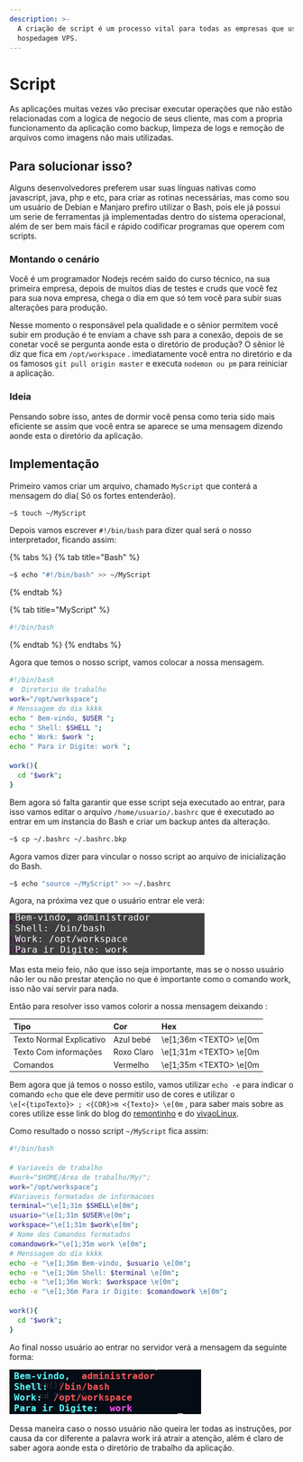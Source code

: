```yaml
---
description: >-
  A criação de script é um processo vital para todas as empresas que usam
  hospedagem VPS.
---
```


# Script

As aplicações muitas vezes vão precisar executar operações que não estão relacionadas com a logica de negocio de seus cliente, mas com a propria funcionamento da aplicação como backup, limpeza de logs e remoção de arquivos como imagens não mais utilizadas.

## Para solucionar isso?

Alguns desenvolvedores preferem usar suas línguas nativas como javascript, java, php e etc, para criar as rotinas necessárias, mas como sou um usuário de Debian e Manjaro prefiro utilizar o Bash, pois ele já possui um serie de ferramentas já implementadas dentro do sistema operacional, além de ser bem mais fácil e rápido codificar programas que operem com scripts.

### Montando o cenário

Você é um programador Nodejs recém saído do curso técnico, na sua primeira empresa, depois de muitos dias de testes e cruds que você fez para sua nova empresa, chega o dia em que só tem você para subir suas alterações para produção.

Nesse momento o responsável pela qualidade e o sênior permitem você subir em produção é te enviam a chave ssh para a conexão, depois de se conetar você se pergunta aonde esta o diretório de produção? O sênior lé diz que fica em `/opt/workspace` . imediatamente você entra no diretório e da os famosos `git pull origin master` e executa `nodemon ou pm` para reiniciar a aplicação.

### Ideia

Pensando sobre isso, antes de dormir você pensa como teria sido mais eficiente se assim que você entra se aparece se uma mensagem dizendo aonde esta o diretório da aplicação.

## Implementação

Primeiro vamos criar um arquivo, chamado `MyScript` que conterá a mensagem do dia\( Só os fortes entenderão\).

```bash
~$ touch ~/MyScript
```

Depois vamos escrever `#!/bin/bash` para dizer qual será o nosso interpretador, ficando assim:

{% tabs %}
{% tab title="Bash" %}
```bash
~$ echo "#!/bin/bash" >> ~/MyScript
```
{% endtab %}

{% tab title="MyScript" %}
```bash
#!/bin/bash
```
{% endtab %}
{% endtabs %}

Agora que temos o nosso script, vamos colocar a nossa mensagem.

```bash
#!/bin/bash
#  Diretorio de trabalho
work="/opt/workspace";
# Menssagem do dia kkkk
echo " Bem-vindo, $USER ";
echo " Shell: $SHELL ";
echo " Work: $work ";
echo " Para ir Digite: work ";

work(){
  cd "$work";
}
```

Bem agora só falta garantir que esse script seja executado ao entrar, para isso vamos editar o arquivo `/home/usuario/.bashrc` que é executado ao entrar em um instancia do Bash e criar um backup antes da alteração.

```bash
~$ cp ~/.bashrc ~/.bashrc.bkp
```

Agora vamos dizer para vincular o nosso script ao arquivo de inicialização do Bash.

```bash
~$ echo "source ~/MyScript" >> ~/.bashrc
```

Agora, na próxima vez que o usuário entrar ele verá:

![Mensagem de entrada](../.gitbook/assets/semcor.png)

Mas esta meio feio, não que isso seja importante, mas se o nosso usuário não ler ou não prestar atenção no que é importante como o comando work, isso não vai servir para nada.

Então para resolver isso vamos colorir a nossa mensagem deixando :

| Tipo | Cor | Hex |
| :--- | :--- | :--- |
| Texto Normal Explicativo | Azul bebé | \e\[1;36m &lt;TEXTO&gt; \e\[0m |
| Texto Com informações | Roxo Claro | \e\[1;31m &lt;TEXTO&gt; \e\[0m |
| Comandos | Vermelho | \e\[1;35m &lt;TEXTO&gt; \e\[0m |

Bem agora que já temos o nosso estilo, vamos utilizar `echo -e` para indicar o comando `echo` que ele deve permitir uso de cores e utilizar o `\e[<{tipoTexto}> ; <{COR}>m <{Texto}> \e[0m` , para saber mais sobre as cores utilize esse link do blog do [remontinho](https://blog.remontti.com.br/141) e do [vivaoLinux](https://www.vivaolinux.com.br/artigo/Formatando-o-bash-com-cores-e-efeitos).

Como resultado o nosso script `~/MyScript` fica assim:

```bash
#!/bin/bash

# Variaveis de trabalho
#work="$HOME/Área de trabalho/My/";
work="/opt/workspace";
#Variaveis formatadas de informacoes
terminal="\e[1;31m $SHELL\e[0m";
usuario="\e[1;31m $USER\e[0m";
workspace="\e[1;31m $work\e[0m";
# Nome dos Comandos formatados
comandowork="\e[1;35m work \e[0m";
# Menssagem do dia kkkk
echo -e "\e[1;36m Bem-vindo, $usuario \e[0m";
echo -e "\e[1;36m Shell: $terminal \e[0m";
echo -e "\e[1;36m Work: $workspace \e[0m";
echo -e "\e[1;36m Para ir Digite: $comandowork \e[0m";

work(){
  cd "$work";
}
```

Ao final nosso usuário ao entrar no servidor verá a mensagem da seguinte forma:

![Menssagem de entrada com cor](../.gitbook/assets/comcor.png)

Dessa maneira caso o nosso usuário não queira ler todas as instruções, por causa da cor diferente a palavra work irá atrair a atenção, além é claro de saber agora aonde esta o diretório de trabalho da aplicação.


